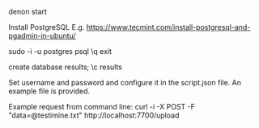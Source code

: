 denon start

Install PostgreSQL
E.g. https://www.tecmint.com/install-postgresql-and-pgadmin-in-ubuntu/

sudo -i -u postgres
psql
\q
exit

create database results;
\c results

Set username and password and configure it in the script.json file. An example file is provided.

Example request from command line:
curl -i -X POST -F "data=@testimine.txt" http://localhost:7700/upload
